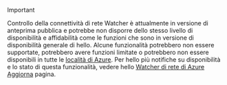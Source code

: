 > [!IMPORTANT]
> Controllo della connettività di rete Watcher è attualmente in versione di anteprima pubblica e potrebbe non disporre dello stesso livello di disponibilità e affidabilità come le funzioni che sono in versione di disponibilità generale di hello. Alcune funzionalità potrebbero non essere supportate, potrebbero avere funzioni limitate o potrebbero non essere disponibili in tutte le [località di Azure](https://azure.microsoft.com/regions/). Per hello più notifiche su disponibilità e lo stato di questa funzionalità, vedere hello [Watcher di rete di Azure Aggiorna](https://azure.microsoft.com/updates/?product=network-watcher) pagina. 
